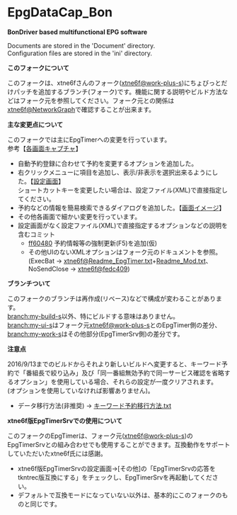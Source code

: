 ﻿﻿EpgDataCap_Bon
==============
**BonDriver based multifunctional EPG software**

Documents are stored in the 'Document' directory.  
Configuration files are stored in the 'ini' directory.

**このフォークについて**

このフォークは、xtne6fさんのフォーク([xtne6f@work-plus-s](https://github.com/xtne6f/EDCB/tree/work-plus-s))にちょびっとだけパッチを追加するブランチ(フォーク)です。機能に関する説明やビルド方法などはフォーク元を参照してください。フォーク元との関係は[xtne6f@NetworkGraph](https://github.com/xtne6f/EDCB/network)で確認することが出来ます。

**主な変更点について**

このフォークでは主にEpgTimerへの変更を行っています。  
参考【[各画面キャプチャ](https://tkntrec.github.io/EDCB_PrtSc)】

* 自動予約登録に合わせて予約を変更するオプションを追加した。
* 右クリックメニューに項目を追加し、表示/非表示を選択出来るようにした。【[設定画面](https://tkntrec.github.io/EDCB_PrtSc/#i44)】  
ショートカットキーを変更したい場合は、設定ファイル(XML)で直接指定してください。
* 予約などの情報を簡易検索できるダイアログを追加した。【[画面イメージ](https://tkntrec.github.io/EDCB_PrtSc/#i161)】
* その他各画面で細かい変更を行っています。
* 設定画面がなく設定ファイル(XML)で直接指定するオプションなどの説明を含むコミット
  * [ff60480](https://github.com/tkntrec/EDCB/commit/ff6048074a4a609fb22c78361682a3cb4cf4a593) 予約情報等の強制更新(F5)を追加(仮)
  * その他UIのないXMLオプションはフォーク元のドキュメントを参照。  
(ExecBat → [xtne6f@Readme_EpgTimer.txt](https://github.com/xtne6f/EDCB/blob/work-plus-s/Document/Readme_EpgTimer.txt)+[Readme_Mod.txt](https://github.com/xtne6f/EDCB/blob/work-plus-s/Document/Readme_Mod.txt)、NoSendClose → [xtne6f@fedc409](https://github.com/xtne6f/EDCB/commit/fedc409ecc5d1393b9df892a273541cbe4c7b149))

**ブランチついて**

このフォークのブランチは再作成(リベース)などで構成が変わることがあります。  
[branch:my-build-s](https://github.com/tkntrec/EDCB/tree/my-build-s)以外、特にビルドする意味はありません。  
[branch:my-ui-s](https://github.com/tkntrec/EDCB/tree/my-ui-s)はフォーク元[xtne6f@work-plus-s](https://github.com/xtne6f/EDCB/tree/work-plus-s)とのEpgTimer側の差分、[branch:my-work-s](https://github.com/tkntrec/EDCB/tree/my-work-s11)はその他部分(EpgTimerSrv側)の差分です。

**注意点**

2016/9/13までのビルドからそれより新しいビルドへ変更すると、キーワード予約で「番組長で絞り込み」及び「同一番組無効予約で同一サービス確認を省略するオプション」を使用している場合、それらの設定が一度クリアされます。  
(オプションを使用していなければ影響ありません)。  

* データ移行方法(非推奨) → [キーワード予約移行方法.txt](https://github.com/tkntrec/EDCB/files/491007/default.txt)

**xtne6f版EpgTimerSrvでの使用について**

このフォークのEpgTimerは、フォーク元([xtne6f@work-plus-s](https://github.com/xtne6f/EDCB/tree/work-plus-s))のEpgTimerSrvとの組み合わせでも使用することができます。互換動作をサポートしていただいたxtne6f氏には感謝。

* xtne6f版EpgTimerSrvの設定画面→[その他]の「EpgTimerSrvの応答をtkntrec版互換にする」をチェックし、EpgTimerSrvを再起動してください。
* デフォルトで互換モードになっていない以外は、基本的にこのフォークのものと同じです。